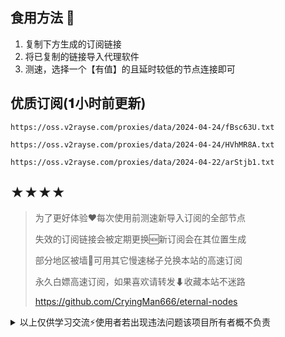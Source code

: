 ## 食用方法 🍖
1. 复制下方生成的订阅链接
2. 将已复制的链接导入代理软件
3. 测速，选择一个【有值】的且延时较低的节点连接即可

## 优质订阅(𝟏小时前更新)
```
https://oss.v2rayse.com/proxies/data/2024-04-24/fBsc63U.txt
```
```
https://oss.v2rayse.com/proxies/data/2024-04-24/HVhMR8A.txt
```
```
https://oss.v2rayse.com/proxies/data/2024-04-22/arStjb1.txt
```

## ★★★★
> 为了更好体验❤️每次使用前测速新导入订阅的全部节点
>
> 失效的订阅链接会被定期更换🆕新订阅会在其位置生成
>
> 部分地区被墙🚫可用其它慢速梯子兑换本站的高速订阅
>
> 永久白嫖高速订阅，如果喜欢请转发⬇收藏本站不迷路
>
> https://github.com/CryingMan666/eternal-nodes

<details>
<summary>以上仅供学习交流⚡️使用者若出现违法问题该项目所有者概不负责</summary>

[![Stargazers over time](https://starchart.cc/CryingMan666/eternal-nodes.svg)](https://starchart.cc/CryingMan666/eternal-nodes)
[![code style:CryingMan666](https://img.shields.io/badge/永久-高速订阅-ff69b4.svg?style=flat-square)](https://github.com/CryingMan666/eternal-nodes)
[![GitHub stars](https://img.shields.io/github/stars/CryingMan666/eternal-nodes.svg?style=social&label=Stars)](https://github.com/CryingMan666/eternal-nodes/stargazers)
<img src="https://komarev.com/ghpvc/?username=CryingMan666&label=Views&color=0e75b6&style=flat" alt="访问量统计" />
</details>
